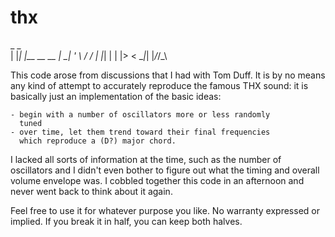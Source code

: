 # thx

 _   _          
| |_| |__ __  __
| __| '_ \\ \/ /
| |_| | | |>  < 
 \__|_| |_/_/\_\
                
This code arose from discussions that I had with Tom Duff.  It is by no
means any kind of attempt to accurately reproduce the famous THX sound:
it is basically just an implementation of the basic ideas:

	- begin with a number of oscillators more or less randomly
	  tuned
	- over time, let them trend toward their final frequencies
	  which reproduce a (D?) major chord.

I lacked all sorts of information at the time, such as the number of 
oscillators and I didn't even bother to figure out what the timing and
overall volume envelope was.  I cobbled together this code in an afternoon
and never went back to think about it again.   

Feel free to use it for whatever purpose you like.  No warranty expressed
or implied.  If you break it in half, you can keep both halves.
